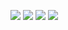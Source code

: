 ![](https://github-profile-summary-cards.vercel.app/api/cards/profile-details?username=zigzagdev&theme=tokyonight)
![](http://github-profile-summary-cards.vercel.app/api/cards/productive-time?username=zigzagdev&theme=zenburn&utcOffset=8)
![](http://github-profile-summary-cards.vercel.app/api/cards/repos-per-language?username=zigzagdev&theme=dracula)
![](https://github-profile-summary-cards.vercel.app/api/cards/most-commit-language?username=zigzagdev&theme=2077)
